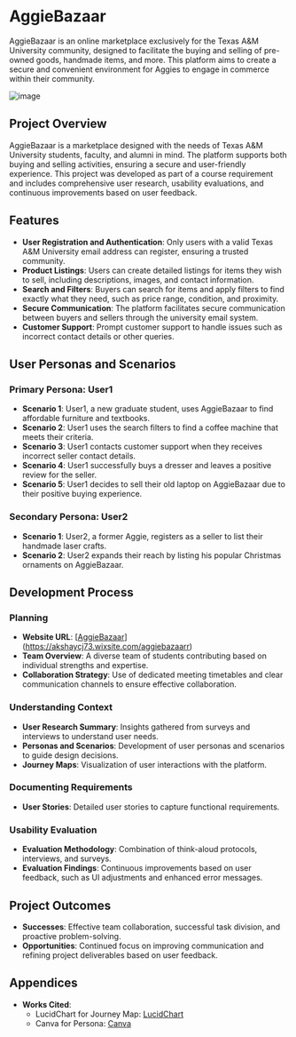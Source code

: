 # AggieBazaar

AggieBazaar is an online marketplace exclusively for the Texas A&M University community, designed to facilitate the buying and selling of pre-owned goods, handmade items, and more. This platform aims to create a secure and convenient environment for Aggies to engage in commerce within their community.

![image](https://github.com/aksh19cj/_UI-UX_AggieBazaar/assets/115515702/27038ffd-32f1-4659-b90d-7217d5feb8ac)



## Project Overview

AggieBazaar is a marketplace designed with the needs of Texas A&M University students, faculty, and alumni in mind. The platform supports both buying and selling activities, ensuring a secure and user-friendly experience. This project was developed as part of a course requirement and includes comprehensive user research, usability evaluations, and continuous improvements based on user feedback.

## Features

- **User Registration and Authentication**: Only users with a valid Texas A&M University email address can register, ensuring a trusted community.
- **Product Listings**: Users can create detailed listings for items they wish to sell, including descriptions, images, and contact information.
- **Search and Filters**: Buyers can search for items and apply filters to find exactly what they need, such as price range, condition, and proximity.
- **Secure Communication**: The platform facilitates secure communication between buyers and sellers through the university email system.
- **Customer Support**: Prompt customer support to handle issues such as incorrect contact details or other queries.

## User Personas and Scenarios

### Primary Persona: User1
- **Scenario 1**: User1, a new graduate student, uses AggieBazaar to find affordable furniture and textbooks.
- **Scenario 2**: User1 uses the search filters to find a coffee machine that meets their criteria.
- **Scenario 3**: User1 contacts customer support when they receives incorrect seller contact details.
- **Scenario 4**: User1 successfully buys a dresser and leaves a positive review for the seller.
- **Scenario 5**: User1 decides to sell their old laptop on AggieBazaar due to their positive buying experience.

### Secondary Persona: User2
- **Scenario 1**: User2, a former Aggie, registers as a seller to list their handmade laser crafts.
- **Scenario 2**: User2 expands their reach by listing his popular Christmas ornaments on AggieBazaar.

## Development Process

### Planning
- **Website URL**: [[AggieBazaar](#)](https://akshaycj73.wixsite.com/aggiebazaarr)
- **Team Overview**: A diverse team of students contributing based on individual strengths and expertise.
- **Collaboration Strategy**: Use of dedicated meeting timetables and clear communication channels to ensure effective collaboration.

### Understanding Context
- **User Research Summary**: Insights gathered from surveys and interviews to understand user needs.
- **Personas and Scenarios**: Development of user personas and scenarios to guide design decisions.
- **Journey Maps**: Visualization of user interactions with the platform.

### Documenting Requirements
- **User Stories**: Detailed user stories to capture functional requirements.

### Usability Evaluation
- **Evaluation Methodology**: Combination of think-aloud protocols, interviews, and surveys.
- **Evaluation Findings**: Continuous improvements based on user feedback, such as UI adjustments and enhanced error messages.

## Project Outcomes
- **Successes**: Effective team collaboration, successful task division, and proactive problem-solving.
- **Opportunities**: Continued focus on improving communication and refining project deliverables based on user feedback.

## Appendices
- **Works Cited**:
  - LucidChart for Journey Map: [LucidChart](https://lucid.app/documents#/dashboard)
  - Canva for Persona: [Canva](https://www.canva.com/)

